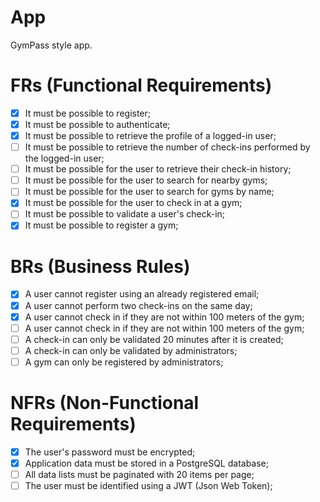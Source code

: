 # App

GymPass style app.

# FRs (Functional Requirements)

- [x] It must be possible to register;
- [x] It must be possible to authenticate;
- [x] It must be possible to retrieve the profile of a logged-in user;
- [ ] It must be possible to retrieve the number of check-ins performed by the logged-in user;
- [ ] It must be possible for the user to retrieve their check-in history;
- [ ] It must be possible for the user to search for nearby gyms;
- [ ] It must be possible for the user to search for gyms by name;
- [x] It must be possible for the user to check in at a gym;
- [ ] It must be possible to validate a user's check-in;
- [x] It must be possible to register a gym;

# BRs (Business Rules)

- [x] A user cannot register using an already registered email;
- [x] A user cannot perform two check-ins on the same day;
- [x] A user cannot check in if they are not within 100 meters of the gym;
- [ ] A user cannot check in if they are not within 100 meters of the gym;
- [ ] A check-in can only be validated 20 minutes after it is created;
- [ ] A check-in can only be validated by administrators;
- [ ] A gym can only be registered by administrators;

# NFRs (Non-Functional Requirements)

- [x] The user's password must be encrypted;
- [x] Application data must be stored in a PostgreSQL database;
- [ ] All data lists must be paginated with 20 items per page;
- [ ] The user must be identified using a JWT (Json Web Token);
